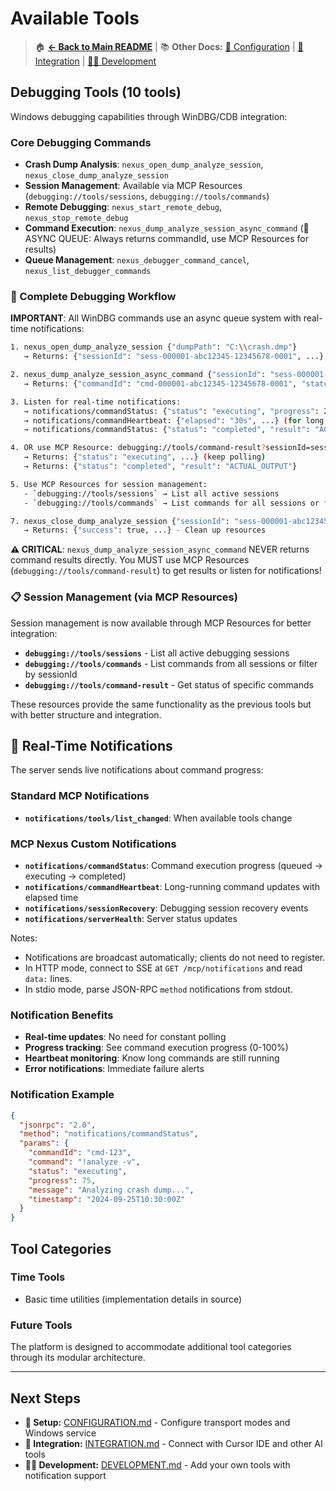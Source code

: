 # Available Tools

> 🏠 **[← Back to Main README](../README.md)** | 📚 **Other Docs:** [🔧 Configuration](CONFIGURATION.md) | [🤖 Integration](INTEGRATION.md) | [👨‍💻 Development](DEVELOPMENT.md)

## Debugging Tools (10 tools)

Windows debugging capabilities through WinDBG/CDB integration:

### Core Debugging Commands
- **Crash Dump Analysis**: `nexus_open_dump_analyze_session`, `nexus_close_dump_analyze_session`
- **Session Management**: Available via MCP Resources (`debugging://tools/sessions`, `debugging://tools/commands`)
- **Remote Debugging**: `nexus_start_remote_debug`, `nexus_stop_remote_debug`  
- **Command Execution**: `nexus_dump_analyze_session_async_command` (🔄 ASYNC QUEUE: Always returns commandId, use MCP Resources for results)
- **Queue Management**: `nexus_debugger_command_cancel`, `nexus_list_debugger_commands`

### 🔄 Complete Debugging Workflow

**IMPORTANT**: All WinDBG commands use an async queue system with real-time notifications:

```bash
1. nexus_open_dump_analyze_session {"dumpPath": "C:\\crash.dmp"}
   → Returns: {"sessionId": "sess-000001-abc12345-12345678-0001", ...}

2. nexus_dump_analyze_session_async_command {"sessionId": "sess-000001-abc12345-12345678-0001", "command": "!analyze -v"}
   → Returns: {"commandId": "cmd-000001-abc12345-12345678-0001", "status": "queued", ...}

3. Listen for real-time notifications:
   → notifications/commandStatus: {"status": "executing", "progress": 25, ...}
   → notifications/commandHeartbeat: {"elapsed": "30s", ...} (for long commands)
   → notifications/commandStatus: {"status": "completed", "result": "ACTUAL_OUTPUT"}

4. OR use MCP Resource: debugging://tools/command-result?sessionId=sess-000001-abc12345&commandId=cmd-000001-abc12345-12345678-0001  
   → Returns: {"status": "executing", ...} (keep polling)
   → Returns: {"status": "completed", "result": "ACTUAL_OUTPUT"}

5. Use MCP Resources for session management:
   - `debugging://tools/sessions` → List all active sessions
   - `debugging://tools/commands` → List commands for all sessions or filter by sessionId

7. nexus_close_dump_analyze_session {"sessionId": "sess-000001-abc12345-12345678-0001"}
   → Returns: {"success": true, ...} - Clean up resources
```

**⚠️ CRITICAL**: `nexus_dump_analyze_session_async_command` NEVER returns command results directly. You MUST use MCP Resources (`debugging://tools/command-result`) to get results or listen for notifications!

### 📋 Session Management (via MCP Resources)

Session management is now available through MCP Resources for better integration:

- **`debugging://tools/sessions`** - List all active debugging sessions
- **`debugging://tools/commands`** - List commands from all sessions or filter by sessionId
- **`debugging://tools/command-result`** - Get status of specific commands

These resources provide the same functionality as the previous tools but with better structure and integration.

## 📡 Real-Time Notifications

The server sends live notifications about command progress:

### Standard MCP Notifications
- **`notifications/tools/list_changed`**: When available tools change

### MCP Nexus Custom Notifications  
- **`notifications/commandStatus`**: Command execution progress (queued → executing → completed)
- **`notifications/commandHeartbeat`**: Long-running command updates with elapsed time
- **`notifications/sessionRecovery`**: Debugging session recovery events
- **`notifications/serverHealth`**: Server status updates
  
Notes:
- Notifications are broadcast automatically; clients do not need to register.
- In HTTP mode, connect to SSE at `GET /mcp/notifications` and read `data:` lines.
- In stdio mode, parse JSON-RPC `method` notifications from stdout.

### Notification Benefits
- **Real-time updates**: No need for constant polling
- **Progress tracking**: See command execution progress (0-100%)
- **Heartbeat monitoring**: Know long commands are still running
- **Error notifications**: Immediate failure alerts

### Notification Example
```json
{
  "jsonrpc": "2.0",
  "method": "notifications/commandStatus",
  "params": {
    "commandId": "cmd-123",
    "command": "!analyze -v",
    "status": "executing",
    "progress": 75,
    "message": "Analyzing crash dump...",
    "timestamp": "2024-09-25T10:30:00Z"
  }
}
```

## Tool Categories

### Time Tools
- Basic time utilities (implementation details in source)

### Future Tools
The platform is designed to accommodate additional tool categories through its modular architecture.

---

## Next Steps

- **🔧 Setup:** [CONFIGURATION.md](CONFIGURATION.md) - Configure transport modes and Windows service
- **🤖 Integration:** [INTEGRATION.md](INTEGRATION.md) - Connect with Cursor IDE and other AI tools
- **👨‍💻 Development:** [DEVELOPMENT.md](DEVELOPMENT.md) - Add your own tools with notification support
